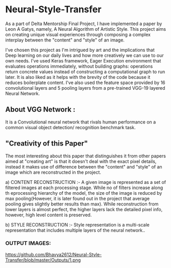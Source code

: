 # Neural-Style-Transfer
As a part of Delta Mentorship Final Project, I have implemented a paper by Leon A Gatys, namely, A Neural Algorithm of Artistic Style.
This project aims on creating unique visual experiences through composing a complex interplay between the "content" and "style" of an image.

I've chosen this project as I'm intrigued by art and the implications that Deep learning on our daily lives and how more creatively we can use to our own needs.
I've used Keras framework, Eager Execution environment that evaluates operations immediately, without building graphs: operations return concrete values instead of constructing a computational graph to run later. It is also liked as it helps with the brevity of the code because it reduces boilerplate content. 
I've also used the feature space provided by 16 convolutional layers and 5 pooling layers from a pre-trained VGG-19 layered Neural Network. 

## About VGG Network : 
It is a Convolutional neural network that rivals human performance on a common visual object detection/ recognition benchmark task. 

## "Creativity of this Paper" 
The most interesting about this paper that distinguishes it from other papers aimed at "creating art" is that it doesn't deal with the exact pixel details, instead it makes use of difference between the "content" and "style" of an image which are reconstructed in the project.

a) CONTENT RECONSTRUCTION :-
       A given image is represented as a set of filtered images at each processing stage. While no of filters increase along th eprocessing hierarchy of the model, the size of the        image is reduced by max pooling(However, it is later found out in the project that average pooling gives slightly better results than max). 
       While reconstruction from lower layers is almost perfect, the higher layers lack the detailed pixel info, however, high level content is preserved. 
       
b) STYLE RECONSTRUCTION :-
       Style representation is a multi-scale representation that includes multiple layers of the neural network.. 


### OUTPUT IMAGES: 
https://github.com/Bhavya2612/Neural-Style-Transfer/blob/master/Outputs/1.png
